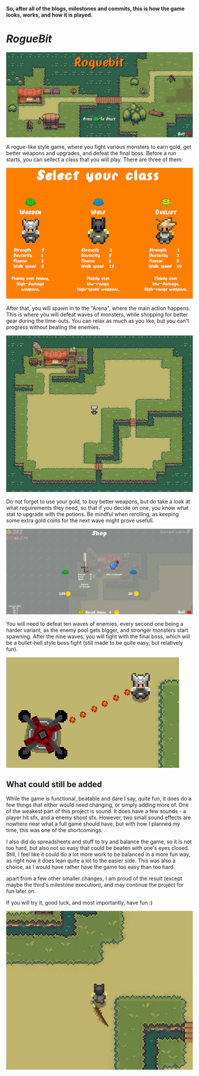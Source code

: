 **So, after all of the blogs, milestones and commits, this is how the game looks, works, and how it is played.**

# ***RogueBit***

![MainMenuGif](../Images%20and%20GIFs/MainMenu.gif)

A rogue-like style game, where you fight various monsters to earn gold, get better weapons and upgrades, and defeat the final boss.
Before a run starts, you can sellect a class that you will play. There are three of them:

![Classes](../Images%20and%20GIFs/Classes.png)

After that, you will spawn in to the "Arena", where the main action happens. This is where you will defeat waves of monsters,
while shopping for better gear during the time-outs. You can relax as much as you like, but you can't progress without beating the enemies.

![Arena](../Images%20and%20GIFs/Arena.png)

Do not forget to use your gold, to buy better weapons, but do take a look at what requirements they need, so that if you decide on one, you know
what stat to upgrade with the potions. Be mindful when rerolling, as keeping some extra gold coins for the next wave might prove usefull.

![Shop](../Images%20and%20GIFs/NewShop.png)

You will need to defeat ten waves of enemies, every second one being a harder variant, as the enemy pool gets bigger, and stronger monsters start spawning.
After the nine waves, you will fight with the final boss, which will be a bullet-hell style boss fight (still made to be quite easy, but relatively fun).

![BossGIF](../Images%20and%20GIFs/Boss.gif)


## **What could still be added**
While the game is functional, beatable and dare I say, quite fun, it does do a few things that either would need changing, or simply adding more of.
One of the weakest part of this project is sound. It does have a few sounds - a player hit sfx, and a enemy shoot sfx. However, two small sound effects are
nowhere near what a full game should have, but with how I planned my time, this was one of the shortcomings.

I also did do spreadsheets and stuff to try and balance the game, so it is not too hard, but also not so easy that could be beaten with one's eyes closed.
Still, I feel like it could do a lot more work to be balanced in a more fun way, as right now it does lean quite a lot to the easier side. This was also a
choice, as I would have rather have the game too easy than too hard.

apart from a few other smaller changes, I am proud of the result (except maybe the third's milestone execution), and may continue the project for fun later on.

If you will try it, good luck, and most importantly, have fun :)

![WeaponSpin](../Images%20and%20GIFs/WeaponSpin.gif)
